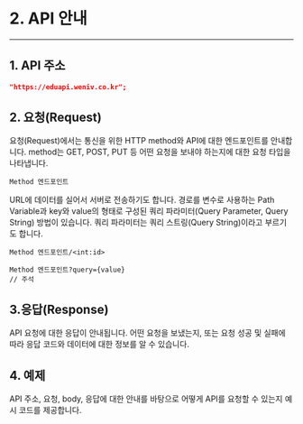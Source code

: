 # 2. API 안내

---

## 1. API 주소

```json
"https://eduapi.weniv.co.kr";
```

## 2. 요청(Request)

요청(Request)에서는 통신을 위한 HTTP method와 API에 대한 엔드포인트를 안내합니다. method는 GET, POST, PUT 등 어떤 요청을 보내야 하는지에 대한 요청 타입을 나타냅니다.

```jsonc title="제목"
Method 엔드포인트
```

URL에 데이터를 실어서 서버로 전송하기도 합니다. 경로를 변수로 사용하는 Path Variable과 key와 value의 형태로 구성된 쿼리 파라미터(Query Parameter, Query String) 방법이 있습니다. 쿼리 파라미터는 쿼리 스트링(Query String)이라고 부르기도 합니다.

```jsonc
Method 엔드포인트/<int:id>
```

```jsonc
Method 엔드포인트?query={value}
// 주석
```

## 3.응답(Response)

API 요청에 대한 응답이 안내됩니다. 어떤 요청을 보냈는지, 또는 요청 성공 및 실패에 따라 응답 코드와 데이터에 대한 정보를 알 수 있습니다.

## 4. 예제

API 주소, 요청, body, 응답에 대한 안내를 바탕으로 어떻게 API를 요청할 수 있는지 예시 코드를 제공합니다.
